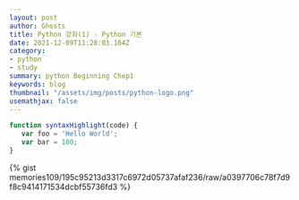 ```yaml
---
layout: post
author: Ghosts
title: Python 강좌(1) - Python 기본 
date: 2021-12-09T11:28:03.104Z
category:
- python
- study
summary: python Beginning Chep1
keywords: blog
thumbnail: "/assets/img/posts/python-logo.png"
usemathjax: false
---
```


~~~javascript
function syntaxHighlight(code) {
   var foo = 'Hello World';
   var bar = 100;
}
~~~ 

{% gist memories109/195c95213d3317c6972d05737afaf236/raw/a0397706c78f7d9f8c9414171534dcbf55736fd3 %}